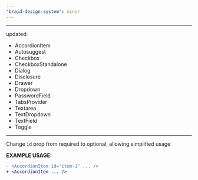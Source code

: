 ```yaml
---
'braid-design-system': minor
---
```


---
updated:
  - AccordionItem
  - Autosuggest
  - Checkbox
  - CheckboxStandalone
  - Dialog
  - Disclosure
  - Drawer
  - Dropdown
  - PasswordField
  - TabsProvider
  - Textarea
  - TextDropdown
  - TextField
  - Toggle
---

Change `id` prop from required to optional, allowing simplified usage

**EXAMPLE USAGE:**

```diff
- <AccordionItem id="item-1" ... />
+ <AccordionItem ... />
```
